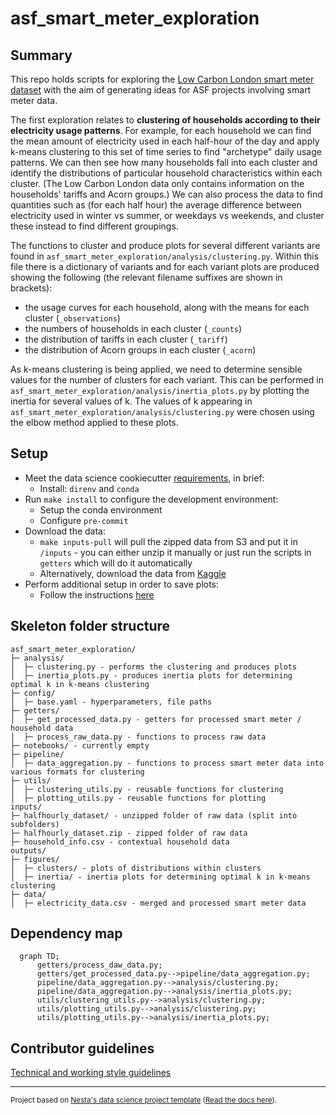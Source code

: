 # asf_smart_meter_exploration

## Summary

This repo holds scripts for exploring the [Low Carbon London smart meter dataset](https://www.kaggle.com/datasets/jeanmidev/smart-meters-in-london) with the aim of generating ideas for ASF projects involving smart meter data.

The first exploration relates to <b>clustering of households according to their electricity usage patterns</b>. For example, for each household we can find the mean amount of electricity used in each half-hour of the day and apply k-means clustering to this set of time series to find "archetype" daily usage patterns. We can then see how many households fall into each cluster and identify the distributions of particular household characteristics within each cluster. (The Low Carbon London data only contains information on the households' tariffs and Acorn groups.) We can also process the data to find quantities such as (for each half hour) the average difference between electricity used in winter vs summer, or weekdays vs weekends, and cluster these instead to find different groupings.

The functions to cluster and produce plots for several different variants are found in `asf_smart_meter_exploration/analysis/clustering.py`. Within this file there is a dictionary of variants and for each variant plots are produced showing the following (the relevant filename suffixes are shown in brackets):

- the usage curves for each household, along with the means for each cluster (`_observations`)
- the numbers of households in each cluster (`_counts`)
- the distribution of tariffs in each cluster (`_tariff`)
- the distribution of Acorn groups in each cluster (`_acorn`)

As k-means clustering is being applied, we need to determine sensible values for the number of clusters for each variant. This can be performed in `asf_smart_meter_exploration/analysis/inertia_plots.py` by plotting the inertia for several values of k. The values of k appearing in `asf_smart_meter_exploration/analysis/clustering.py` were chosen using the elbow method applied to these plots.

## Setup

- Meet the data science cookiecutter [requirements](http://nestauk.github.io/ds-cookiecutter/quickstart), in brief:
  - Install: `direnv` and `conda`
- Run `make install` to configure the development environment:
  - Setup the conda environment
  - Configure `pre-commit`
- Download the data:
  - `make inputs-pull` will pull the zipped data from S3 and put it in `/inputs` - you can either unzip it manually or just run the scripts in `getters` which will do it automatically
  - Alternatively, download the data from [Kaggle](https://www.kaggle.com/datasets/jeanmidev/smart-meters-in-london)
- Perform additional setup in order to save plots:
  - Follow the instructions [here](https://github.com/altair-viz/altair_saver/#nodejs)

## Skeleton folder structure

```
asf_smart_meter_exploration/
├─ analysis/
│  ├─ clustering.py - performs the clustering and produces plots
│  ├─ inertia_plots.py - produces inertia plots for determining optimal k in k-means clustering
├─ config/
│  ├─ base.yaml - hyperparameters, file paths
├─ getters/
│  ├─ get_processed_data.py - getters for processed smart meter / household data
│  ├─ process_raw_data.py - functions to process raw data
├─ notebooks/ - currently empty
├─ pipeline/
│  ├─ data_aggregation.py - functions to process smart meter data into various formats for clustering
├─ utils/
│  ├─ clustering_utils.py - reusable functions for clustering
│  ├─ plotting_utils.py - reusable functions for plotting
inputs/
├─ halfhourly_dataset/ - unzipped folder of raw data (split into subfolders)
├─ halfhourly_dataset.zip - zipped folder of raw data
├─ household_info.csv - contextual household data
outputs/
├─ figures/
│  ├─ clusters/ - plots of distributions within clusters
│  ├─ inertia/ - inertia plots for determining optimal k in k-means clustering
├─ data/
│  ├─ electricity_data.csv - merged and processed smart meter data
```

## Dependency map

```mermaid
  graph TD;
      getters/process_daw_data.py;
      getters/get_processed_data.py-->pipeline/data_aggregation.py;
      pipeline/data_aggregation.py-->analysis/clustering.py;
      pipeline/data_aggregation.py-->analysis/inertia_plots.py;
      utils/clustering_utils.py-->analysis/clustering.py;
      utils/plotting_utils.py-->analysis/clustering.py;
      utils/plotting_utils.py-->analysis/inertia_plots.py;
```

## Contributor guidelines

[Technical and working style guidelines](https://github.com/nestauk/ds-cookiecutter/blob/master/GUIDELINES.md)

---

<small><p>Project based on <a target="_blank" href="https://github.com/nestauk/ds-cookiecutter">Nesta's data science project template</a>
(<a href="http://nestauk.github.io/ds-cookiecutter">Read the docs here</a>).
</small>
